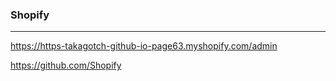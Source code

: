 ### Shopify
---

https://https-takagotch-github-io-page63.myshopify.com/admin

https://github.com/Shopify








```
```

```
```

```
```

```
```

